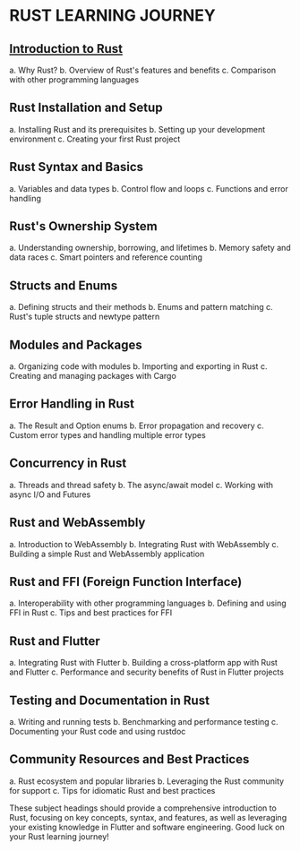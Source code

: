 # RUST LEARNING JOURNEY

## [Introduction to Rust](week1/Introduction_to_Rust.md)

a. Why Rust?
b. Overview of Rust's features and benefits
c. Comparison with other programming languages

## Rust Installation and Setup

a. Installing Rust and its prerequisites
b. Setting up your development environment
c. Creating your first Rust project

## Rust Syntax and Basics

a. Variables and data types
b. Control flow and loops
c. Functions and error handling

## Rust's Ownership System

a. Understanding ownership, borrowing, and lifetimes
b. Memory safety and data races
c. Smart pointers and reference counting

## Structs and Enums

a. Defining structs and their methods
b. Enums and pattern matching
c. Rust's tuple structs and newtype pattern

## Modules and Packages

a. Organizing code with modules
b. Importing and exporting in Rust
c. Creating and managing packages with Cargo

## Error Handling in Rust

a. The Result and Option enums
b. Error propagation and recovery
c. Custom error types and handling multiple error types

## Concurrency in Rust

a. Threads and thread safety
b. The async/await model
c. Working with async I/O and Futures

## Rust and WebAssembly

a. Introduction to WebAssembly
b. Integrating Rust with WebAssembly
c. Building a simple Rust and WebAssembly application

## Rust and FFI (Foreign Function Interface)

a. Interoperability with other programming languages
b. Defining and using FFI in Rust
c. Tips and best practices for FFI

## Rust and Flutter

a. Integrating Rust with Flutter
b. Building a cross-platform app with Rust and Flutter
c. Performance and security benefits of Rust in Flutter projects

## Testing and Documentation in Rust

a. Writing and running tests
b. Benchmarking and performance testing
c. Documenting your Rust code and using rustdoc

## Community Resources and Best Practices

a. Rust ecosystem and popular libraries
b. Leveraging the Rust community for support
c. Tips for idiomatic Rust and best practices

These subject headings should provide a comprehensive introduction to Rust, focusing on key concepts, syntax, and features, as well as leveraging your existing knowledge in Flutter and software engineering. Good luck on your Rust learning journey!
